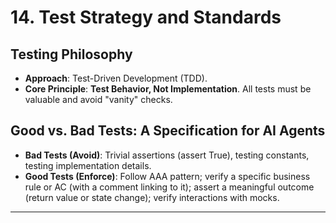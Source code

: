 # **14\. Test Strategy and Standards**

## **Testing Philosophy**

* **Approach**: Test-Driven Development (TDD).
* **Core Principle**: **Test Behavior, Not Implementation**. All tests must be valuable and avoid "vanity" checks.

## **Good vs. Bad Tests: A Specification for AI Agents**

* **Bad Tests (Avoid)**: Trivial assertions (assert True), testing constants, testing implementation details.
* **Good Tests (Enforce)**: Follow AAA pattern; verify a specific business rule or AC (with a comment linking to it); assert a meaningful outcome (return value or state change); verify interactions with mocks.

---
